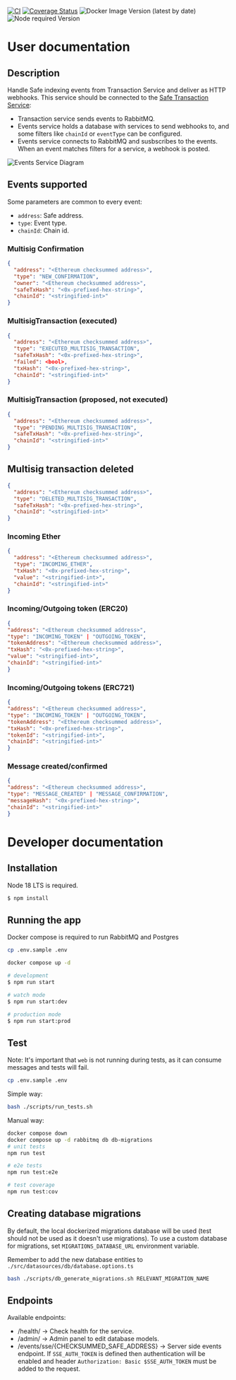 [![CI](https://github.com/safe-global/safe-events-service/actions/workflows/ci.yml/badge.svg?branch=main)](https://github.com/safe-global/safe-events-service/actions/workflows/ci.yml)
[![Coverage Status](https://coveralls.io/repos/github/safe-global/safe-events-service/badge.svg?branch=main)](https://coveralls.io/github/safe-global/safe-events-service?branch=main)
![Docker Image Version (latest by date)](https://img.shields.io/docker/v/safeglobal/safe-events-service?sort=date)
![Node required Version](https://img.shields.io/badge/node-%3E%3D18-green)

# User documentation

## Description

Handle Safe indexing events from Transaction Service and deliver as HTTP webhooks.
This service should be connected to the [Safe Transaction Service](https://github.com/safe-global/safe-transaction-service):

- Transaction service sends events to RabbitMQ.
- Events service holds a database with services to send webhooks to, and some filters like `chainId` or `eventType` can be configured.
- Events service connects to RabbitMQ and susbscribes to the events. When an event matches filters for a service, a webhook is posted.

![Events Service Diagram](./docs/img/events.png)

## Events supported

Some parameters are common to every event:

- `address`: Safe address.
- `type`: Event type.
- `chainId`: Chain id.

### Multisig Confirmation

```json
{
  "address": "<Ethereum checksummed address>",
  "type": "NEW_CONFIRMATION",
  "owner": "<Ethereum checksummed address>",
  "safeTxHash": "<0x-prefixed-hex-string>",
  "chainId": "<stringified-int>"
}
```

### MultisigTransaction (executed)

```json
{
  "address": "<Ethereum checksummed address>",
  "type": "EXECUTED_MULTISIG_TRANSACTION",
  "safeTxHash": "<0x-prefixed-hex-string>",
  "failed": <bool>,
  "txHash": "<0x-prefixed-hex-string>",
  "chainId": "<stringified-int>"
}
```

### MultisigTransaction (proposed, not executed)

```json
{
  "address": "<Ethereum checksummed address>",
  "type": "PENDING_MULTISIG_TRANSACTION",
  "safeTxHash": "<0x-prefixed-hex-string>",
  "chainId": "<stringified-int>"
}
```

## Multisig transaction deleted

```json
{
  "address": "<Ethereum checksummed address>",
  "type": "DELETED_MULTISIG_TRANSACTION",
  "safeTxHash": "<0x-prefixed-hex-string>",
  "chainId": "<stringified-int>"
}
```

### Incoming Ether

```json
{
  "address": "<Ethereum checksummed address>",
  "type": "INCOMING_ETHER",
  "txHash": "<0x-prefixed-hex-string>",
  "value": "<stringified-int>",
  "chainId": "<stringified-int>"
}
```

### Incoming/Outgoing token (ERC20)

```json
{
"address": "<Ethereum checksummed address>",
"type": "INCOMING_TOKEN" | "OUTGOING_TOKEN",
"tokenAddress": "<Ethereum checksummed address>",
"txHash": "<0x-prefixed-hex-string>",
"value": "<stringified-int>",
"chainId": "<stringified-int>"
}
```

### Incoming/Outgoing tokens (ERC721)

```json
{
"address": "<Ethereum checksummed address>",
"type": "INCOMING_TOKEN" | "OUTGOING_TOKEN",
"tokenAddress": "<Ethereum checksummed address>",
"txHash": "<0x-prefixed-hex-string>",
"tokenId": "<stringified-int>",
"chainId": "<stringified-int>"
}
```

### Message created/confirmed

```json
{
"address": "<Ethereum checksummed address>",
"type": "MESSAGE_CREATED" | "MESSAGE_CONFIRMATION",
"messageHash": "<0x-prefixed-hex-string>",
"chainId": "<stringified-int>"
}
```

# Developer documentation

## Installation

Node 18 LTS is required.

```bash
$ npm install
```

## Running the app

Docker compose is required to run RabbitMQ and Postgres

```bash
cp .env.sample .env

docker compose up -d

# development
$ npm run start

# watch mode
$ npm run start:dev

# production mode
$ npm run start:prod
```

## Test

Note: It's important that `web` is not running during tests, as it can consume messages
and tests will fail.

```bash
cp .env.sample .env
```

Simple way:

```bash
bash ./scripts/run_tests.sh
```

Manual way:

```bash
docker compose down
docker compose up -d rabbitmq db db-migrations
# unit tests
npm run test

# e2e tests
npm run test:e2e

# test coverage
npm run test:cov
```

## Creating database migrations

By default, the local dockerized migrations database will be used (test should not be used as it doesn't use migrations).
To use a custom database for migrations, set `MIGRATIONS_DATABASE_URL` environment variable.

Remember to add the new database entities to `./src/datasources/db/database.options.ts`

```bash
bash ./scripts/db_generate_migrations.sh RELEVANT_MIGRATION_NAME
```

## Endpoints

Available endpoints:

- /health/ -> Check health for the service.
- /admin/ -> Admin panel to edit database models.
- /events/sse/{CHECKSUMMED_SAFE_ADDRESS} -> Server side events endpoint. If `SSE_AUTH_TOKEN` is defined then authentication
  will be enabled and header `Authorization: Basic $SSE_AUTH_TOKEN` must be added to the request.

